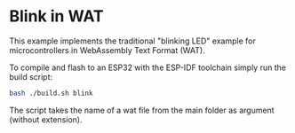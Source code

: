 # Blink in WAT

This example implements the traditional "blinking LED" example for microcontrollers in WebAssembly Text Format (WAT).

To compile and flash to an ESP32 with the ESP-IDF toolchain simply run the build script:

```bash
bash ./build.sh blink
```

The script takes the name of a wat file from the main folder as argument (without extension).

